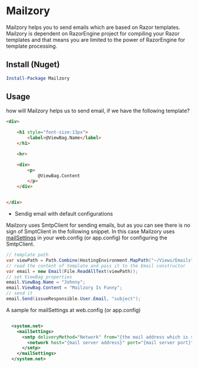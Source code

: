 # Mailzory
Mailzory helps you to send emails which are based on Razor templates. Mailzory is dependent on RazorEngine project for compiling your Razor templates and that means you are limited to the power of RazorEngine for template processing.

## Install (Nuget)

```powershell
Install-Package Mailzory

```
## Usage

how will Mailzory helps us to send email, if we have the following template?


```html
<div>

    <h1 style="font-size:13px">
        <label>@ViewBag.Name</label>
    </h1>

    <hr>

    <div>
        <p>
            @ViewBag.Content
        </p>       
    </div>


</div>
```

* Sendig email with default configurations

Mailzory uses SmtpClient for sending emails, but as you can see there is no sign of SmptClient in the following snippet. In this case Mailzory uses [mailSettings](https://msdn.microsoft.com/en-us/library/w355a94k(v=vs.110).aspx) in your web.config (or app.config) for configuring the SmtpClient.

```c#
// template path
var viewPath = Path.Combine(HostingEnvironment.MapPath("~/Views/Emails"), "hello.cshtml"); 
// read the content of template and pass it to the Email constructor
var email = new Email(File.ReadAllText(viewPath));
// set ViewBag properties
email.ViewBag.Name = "Johnny";
email.ViewBag.Content = "Mailzory Is Funny";
// send it
email.Send(issueResponsible.User.Email, "subject");                
```

A sample for mailSettings at web.config (or app.config)

```xml

  <system.net>
    <mailSettings>
      <smtp deliveryMethod="Network" from="{the mail address which is sending your emails: mailzor@isgood.com}">
        <network host="{mail server address}" port="{mail server port}" defaultCredentials="{true|false}" userName="{username}" password="{password}" />
      </smtp>
    </mailSettings>
  </system.net>
  
```
